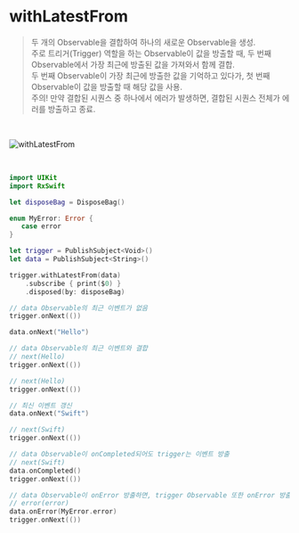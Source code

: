 withLatestFrom
==============

> 두 개의 Observable을 결합하여 하나의 새로운 Observable을 생성.  
> 주로 트리거(Trigger) 역할을 하는 Observable이 값을 방출할 때, 두 번째 Observable에서 가장 최근에 방출된 값을 가져와서 함께 결합.  
> 두 번째 Observable이 가장 최근에 방출한 값을 기억하고 있다가, 첫 번째 Observable이 값을 방출할 때 해당 값을 사용.  
> 주의! 만약 결합된 시퀀스 중 하나에서 에러가 발생하면, 결합된 시퀀스 전체가 에러를 방출하고 종료.  

&nbsp;

![withLatestFrom](https://github.com/user-attachments/assets/8c845613-1786-4f46-ad9f-25a1e5381a49)

&nbsp;

```swift
import UIKit
import RxSwift

let disposeBag = DisposeBag()

enum MyError: Error {
   case error
}

let trigger = PublishSubject<Void>()
let data = PublishSubject<String>()

trigger.withLatestFrom(data)
    .subscribe { print($0) }
    .disposed(by: disposeBag)

// data Observable의 최근 이벤트가 없음
trigger.onNext(())

data.onNext("Hello")

// data Observable의 최근 이벤트와 결합
// next(Hello)
trigger.onNext(())

// next(Hello)
trigger.onNext(())

// 최신 이벤트 갱신
data.onNext("Swift")

// next(Swift)
trigger.onNext(())

// data Observable이 onCompleted되어도 trigger는 이벤트 방출
// next(Swift)
data.onCompleted()
trigger.onNext(())

// data Observable이 onError 방출하면, trigger Observable 또한 onError 방출
// error(error)
data.onError(MyError.error)
trigger.onNext(())
```
